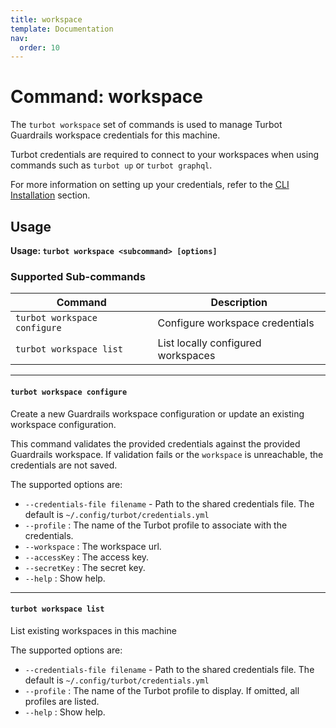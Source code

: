 ```yaml
---
title: workspace
template: Documentation
nav:
  order: 10
---
```


# Command: workspace

The `turbot workspace` set of commands is used to manage Turbot Guardrails workspace
credentials for this machine.

Turbot credentials are required to connect to your workspaces when using
commands such as `turbot up` or `turbot graphql`.

For more information on setting up your credentials, refer to the
[CLI Installation](reference/cli/installation#setup-your-turbot-credentials)
section.

## Usage

**Usage: `turbot workspace <subcommand> [options]`**

### Supported Sub-commands

| Command                      | Description                       |
| ---------------------------- |-----------------------------------|
| `turbot workspace configure` | Configure workspace credentials   |
| `turbot workspace list`      | List locally configured workspaces |

---

#### `turbot workspace configure`

Create a new Guardrails workspace configuration or update an existing workspace configuration.

This command validates the provided credentials against the provided Guardrails
workspace. If validation fails or the `workspace` is unreachable, the
credentials are not saved.

The supported options are:

- `--credentials-file filename` - Path to the shared credentials file. The
  default is `~/.config/turbot/credentials.yml`
- `--profile` : The name of the Turbot profile to associate with the
  credentials.
- `--workspace` : The workspace url.
- `--accessKey` : The access key.
- `--secretKey` : The secret key.
- `--help` : Show help.

---

#### `turbot workspace list`

List existing workspaces in this machine

The supported options are:

- `--credentials-file filename` - Path to the shared credentials file. The
  default is `~/.config/turbot/credentials.yml`
- `--profile` : The name of the Turbot profile to display. If omitted, all
  profiles are listed.
- `--help` : Show help.
